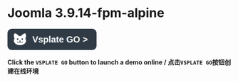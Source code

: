 # Joomla 3.9.14-fpm-alpine

<a href="https://www.vsplate.com/?docker-compose=https://github.com/vsplate/dcenvs/joomla/3.9.14-fpm-alpine"><img alt="VSPLATE GO" src="https://raw.githubusercontent.com/vsplate/images/master/vsgo_btn.png" width="200px"></a>

**Click the `VSPLATE GO` button to launch a demo online / 点击`VSPLATE GO`按钮创建在线环境**